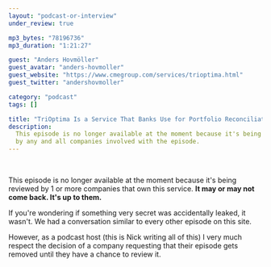 ```yaml
---
layout: "podcast-or-interview"
under_review: true

mp3_bytes: "78196736"
mp3_duration: "1:21:27"

guest: "Anders Hovmöller"
guest_avatar: "anders-hovmoller"
guest_website: "https://www.cmegroup.com/services/trioptima.html"
guest_twitter: "andershovmoller"

category: "podcast"
tags: []

title: "TriOptima Is a Service That Banks Use for Portfolio Reconciliation"
description:
  This episode is no longer available at the moment because it's being reviewed
  by any and all companies involved with the episode.
---
```


<br />

This episode is no longer available at the moment because it's being reviewed
by 1 or more companies that own this service. **It may or may not come back.
It's up to them.**

If you're wondering if something very secret was accidentally leaked, it
wasn't. We had a conversation similar to every other episode on this site.

However, as a podcast host (this is Nick writing all of this) I very much
respect the decision of a company requesting that their episode gets removed
until they have a chance to review it.
